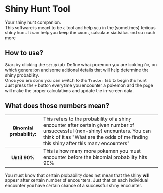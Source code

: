 # Shiny Hunt Tool
Your shiny hunt companion.  
This software is meant to be a tool and help you in the (sometimes) tedious shiny hunt. It can help you keep the count, calculate statistics and so much more.

## How to use?
Start by clicking the `Setup` tab. Define what pokemon you are looking for, on which generation and some aditional details that will help determine the shiny probability.  
Once you are done you can switch to the `Tracker` tab to begin the hunt.  
Just press the `+` button everytime you encounter a pokemon and the page will make the proper calculations and update the in-screen data.

## What does those numbers mean?
<table>
  <tr>
    <th>Binomial probability:</th>
    <td>
      This refers to the probability of a shiny encounter after certain given number of unsuccessful (non-shiny) encounters. 
      You can think of it as "What are the odds of me finding this shiny after this many encounters"
    </td>
  </tr>
  <tr>
    <th>Until 90%</th>
    <td>This is how many more pokemon you must encounter before the binomial probability hits 90%</td>
  </tr>
</table>

You must know that certain probability does not mean that the shiny **will** appear after certain number of encounters. Just that on each individual encounter you have
certain chance of a successful shiny encounter.
